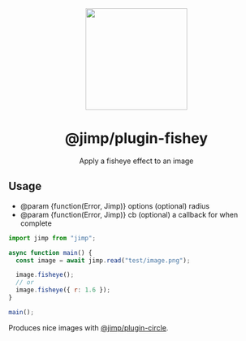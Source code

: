 <div align="center">
  <img width="200" height="200"
    src="https://s3.amazonaws.com/pix.iemoji.com/images/emoji/apple/ios-11/256/crayon.png">
  <h1>@jimp/plugin-fishey</h1>
  <p>Apply a fisheye effect to an image</p>
</div>

## Usage

- @param {function(Error, Jimp)} options (optional) radius
- @param {function(Error, Jimp)} cb (optional) a callback for when complete

```js
import jimp from "jimp";

async function main() {
  const image = await jimp.read("test/image.png");

  image.fisheye();
  // or
  image.fisheye({ r: 1.6 });
}

main();
```

Produces nice images with [@jimp/plugin-circle](../plugin-circle).
